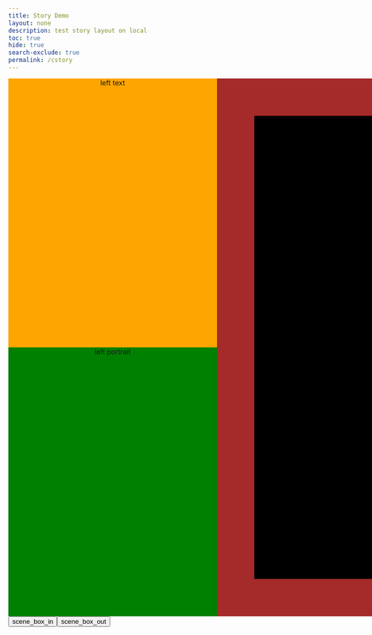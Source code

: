 ```yaml
---
title: Story Demo
layout: none
description: test story layout on local
toc: true
hide: true
search-exclude: true
permalink: /cstory
---
```


<style>
    .big_daddy {
    max-width: 100%;
    max-height: 100vh;
    height: auto;
    justify-content: center;
    }

    .game_border {
    display: flex;
    height: 1080px;
    width: 1920px;
    background-color: black;
    }

    .left_bar {
    display:flex;
    flex-direction:column;
    height: 1080px;
    width: 420px;
    background-color: gray;
    }

    .image_border {
    display:flex;
    justify-content:center;
    text-align:center;
    flex-direction:column;
    height: 1080px;
    width: 1080px;
    background-color: brown;
    }

    .game_image {
    display: flex;
    position: absolute;
    height: 930px;
    width: 930px;
    margin: 0px 0px 0px 75px;
    justify-content: center;
    background-image: url('https://i0.wp.com/voiceofsandiego.org/wp-content/uploads/2021/05/1FEE4EE4-D1EC-4C38-A8FB-A19800E2C787-72404-000022779096391B-800x533-1.jpg?fit=800%2C533&ssl=1');
    background-size: cover;
    background-repeat: no-repeat;
    background-position: center;
    background-color: black;
    }

    .right_bar {
    display:flex;
    flex-direction:column;
    height: 1080px;
    width: 420px;
    background-color: gray;
    }

    .top_creature {
    display: flex;
    height: 33%;
    margin: 20px;
    background-image: url('');
    justify-content: center;
    background-color: red;
    }
    .mid_creature {
    display: flex;
    height: 33%;
    margin: 20px;
    background-image: url('');
    justify-content: center;
    background-color: orange;
    }
    .btm_creature {
    display: flex;
    height: 33%;
    margin: 20px;
    background-image: url('');
    justify-content: center;
    background-color: yellow;
    }

    .scene_tbox {
    display: flex;
    position: absolute;
    height: 150px;
    width: 700px;
    justify-content: center;
    justify-items: center;
    background-image: url('https://static.vecteezy.com/system/resources/previews/009/302/650/original/white-cloud-clipart-design-illustration-free-png.png');
    background-size: cover;
    background-repeat: no-repeat;
    background-position: center;
    }

    .scene_tbox_text {
    position: relative;
    padding: 6% 3% 0% 3%;
    font-family: 'Verdana';
    text-align: left;
    justify-content: center;
    font-size: 20px;
    width: 500px;
    height: 100px;
    }

    .left_portrait {
        position: relative;
        display: flex;
        height: 50%;
        background-image: url('');
        justify-content: center;
        background-color: green;
    }

    .right_portrait {
        position: relative;
        display: flex;
        height: 50%;
        background-image: url('');
        justify-content: center;
        background-color: blue;
    }

    .left_text {
        position: relative;
        display: flex;
        height: 50%;
        background-image: url('');
        justify-content: center;
        background-color: orange;
    }

    .right_text {
        position: relative;
        display: flex;
        height: 50%;
        background-image: url('');
        justify-content: center;
        background-color: purple;
    }
</style>

<div class="big_daddy">
  <div class="game_border">
    <div class="left_bar" id="left_bar">
      <div class="left_text">
        left text
      </div>
      <div class="left_portrait">
        left portrait
      </div>
    </div>
    <div class="image_border" id="image_border">
      <div class="game_image" id="game_image">
        game image
        <div class="scene_tbox" id="scene_tbox" style="opacity:0;top:90%">
          <div class="scene_tbox_text" id="scene_tbox_text">
            This is a test to see how far the text in this box goes. I just want to see how much I can fit before I have to make a new line. (CUTOFF)
          </div>
        </div>
      </div>
    </div>
    <div class="right_bar" id="right_bar">
      <div class="right_text">
        right text
      </div>
      <div class="right_portrait">
        right portrait
      </div>
    </div>
  </div>
  <button onclick="scene_box_in()">scene_box_in</button><button onclick="scene_box_out()">scene_box_out</button>
</div>

<script>
    let scene_tbox = document.getElementById("scene_tbox");

    function scene_box_in() {
    console.log("box in");
    scene_tbox.style["opacity"] = "0";
    scene_tbox.style["top"] = "85%";
    var opval = 0;
    var posval = 85;
    let i = 0;
    var anim_scene_tbox_up = setInterval(function() {
        opval = opval + i;
        if (scene_tbox.style["top"] != "80%") {
        posval = posval - 0.25;
        };
        scene_tbox.style["opacity"] = String(opval);
        scene_tbox.style["top"] = String(posval) + "%";
        i = i + 0.01
        if (posval <= 80) {
            scene_tbox.style["opacity"] = "1";
            scene_tbox.style["top"] = "80%";
            clearInterval(anim_scene_tbox_up);
            console.log('stop');
            };
        }, 15);
    }

    function scene_box_out() {
    console.log("box out");
    scene_tbox.style["opacity"] = "1";
    scene_tbox.style["top"] = "80%";
    var opval = 1;
    let i = 0;
    var anim_scene_tbox_down = setInterval(function() {
        opval = opval - i;
        scene_tbox.style["opacity"] = String(opval);
        i = i + 0.01;
        if (opval <= 0) {
            scene_tbox.style["opacity"] = "0%";
            scene_tbox.style["top"] = "85%";
            clearInterval(anim_scene_tbox_down);
            console.log('stop')
            };
        }, 15);
    }
</script>